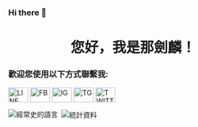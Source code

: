 ### Hi there 👋

<!--
**Leewen0802/Leewen0802** is a ✨ _special_ ✨ repository because its `README.md` (this file) appears on your GitHub profile.

Here are some ideas to get you started:

- 🔭 I’m currently working on ...
- 🌱 I’m currently learning ...
- 👯 I’m looking to collaborate on ...
- 🤔 I’m looking for help with ...
- 💬 Ask me about ...
- 📫 How to reach me: ...
- 😄 Pronouns: ...
- ⚡ Fun fact: ...
-->

<h1 align="center">您好，我是那劍麟！</h1>

<h3 align="left">歡迎您使用以下方式聯繫我:</h3>
<p align="left">
<a href="https://line.me/ti/p/~na_jian_lin." target="blank"><img align="center" src="https://cdn.jsdelivr.net/npm/simple-icons@3.0.1/icons/line.svg" alt="LINE" height="30" width="40" /></a>
<a href="https://www.facebook.com/leewen0802888" target="blank"><img align="center" src="https://cdn.jsdelivr.net/npm/simple-icons@3.0.1/icons/facebook.svg" alt="FB" height="30" width="40" /></a>
<a href="https://www.instagram.com/na_jian_lin" target="blank"><img align="center" src="https://cdn.jsdelivr.net/npm/simple-icons@3.0.1/icons/instagram.svg" alt="IG" height="30" width="40" /></a>
<a href="https://t.me/leewen0802" target="blank"><img align="center" src="https://cdn.jsdelivr.net/npm/simple-icons@3.0.1/icons/telegram.svg" alt="TG" height="30" width="40" /></a>
<a href="https://twitter.com/Leewen0802" target="blank"><img align="center" src="https://cdn.jsdelivr.net/npm/simple-icons@3.0.1/icons/twitter.svg" alt="TWITTER" height="30" width="40" /></a>
</p>

<p><img align="left" src="https://github-readme-stats.vercel.app/api/top-langs?username=Leewen0802&show_icons=true&theme=gruvbox&locale=cn&layout=compact" alt="經常史的語言" /></p>

<p>&nbsp;<img align="center" src="https://github-readme-stats.vercel.app/api?username=Leewen0802&show_icons=true&theme=gruvbox&locale=cn" alt="統計資料" /></p>

